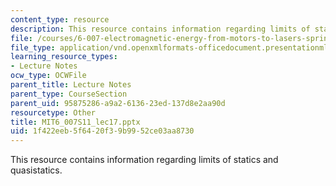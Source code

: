 ```yaml
---
content_type: resource
description: This resource contains information regarding limits of statics and quasistatics.
file: /courses/6-007-electromagnetic-energy-from-motors-to-lasers-spring-2011/1f422eeb5f6420f39b9952ce03aa8730_MIT6_007S11_lec17.pptx
file_type: application/vnd.openxmlformats-officedocument.presentationml.presentation
learning_resource_types:
- Lecture Notes
ocw_type: OCWFile
parent_title: Lecture Notes
parent_type: CourseSection
parent_uid: 95875286-a9a2-6136-23ed-137d8e2aa90d
resourcetype: Other
title: MIT6_007S11_lec17.pptx
uid: 1f422eeb-5f64-20f3-9b99-52ce03aa8730
---
```

This resource contains information regarding limits of statics and quasistatics.

